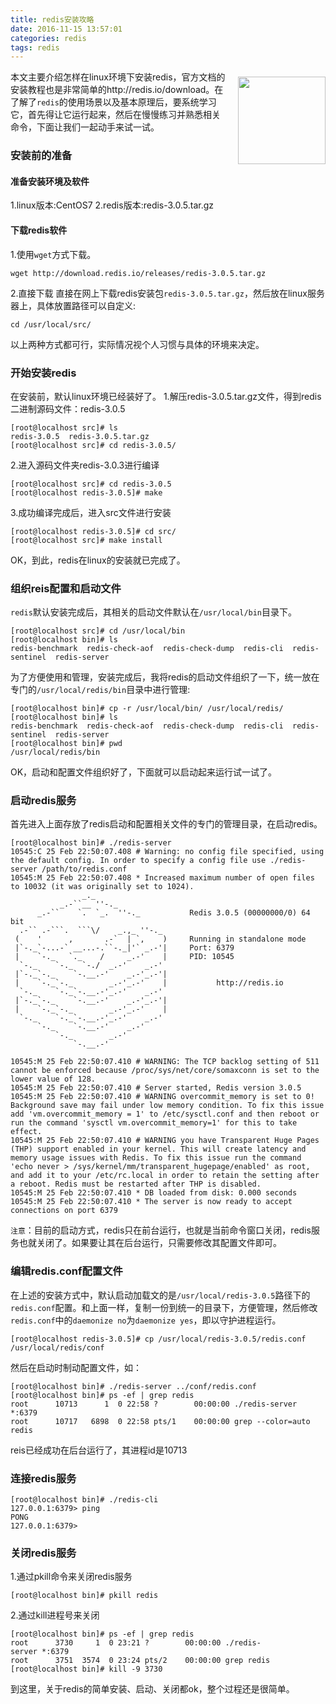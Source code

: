 ```yaml
---
title: redis安装攻略
date: 2016-11-15 13:57:01
categories: redis
tags: redis
---
```


<img src= "http://i1.piimg.com/1949/e5482fcc749bc356.jpg" style="float:right;margin-top:10px;margin-left:15px;height:140px;" />

本文主要介绍怎样在linux环境下安装redis，官方文档的安装教程也是非常简单的http://redis.io/download。在了解了`redis`的使用场景以及基本原理后，要系统学习它，首先得让它运行起来，然后在慢慢练习并熟悉相关命令，下面让我们一起动手来试一试。
<!-- more -->

### 安装前的准备
#### 准备安装环境及软件
1.linux版本:CentOS7
2.redis版本:redis-3.0.5.tar.gz

#### 下载redis软件
1.使用`wget`方式下载。
```
wget http://download.redis.io/releases/redis-3.0.5.tar.gz
```
2.直接下载
直接在网上下载redis安装包`redis-3.0.5.tar.gz`，然后放在linux服务器上，具体放置路径可以自定义:
```
cd /usr/local/src/
```
以上两种方式都可行，实际情况视个人习惯与具体的环境来决定。

### 开始安装redis
在安装前，默认linux环境已经装好了。
1.解压redis-3.0.5.tar.gz文件，得到redis二进制源码文件：redis-3.0.5
```
[root@localhost src]# ls
redis-3.0.5  redis-3.0.5.tar.gz
[root@localhost src]# cd redis-3.0.5/
```

2.进入源码文件夹redis-3.0.3进行编译
```
[root@localhost src]# cd redis-3.0.5
[root@localhost redis-3.0.5]# make
```

3.成功编译完成后，进入src文件进行安装
```
[root@localhost redis-3.0.5]# cd src/
[root@localhost src]# make install
```

OK，到此，redis在linux的安装就已完成了。

### 组织reis配置和启动文件
`redis`默认安装完成后，其相关的启动文件默认在`/usr/local/bin`目录下。
```
[root@localhost src]# cd /usr/local/bin
[root@localhost bin]# ls
redis-benchmark  redis-check-aof  redis-check-dump  redis-cli  redis-sentinel  redis-server
```
为了方便使用和管理，安装完成后，我将redis的启动文件组织了一下，统一放在专门的`/usr/local/redis/bin`目录中进行管理:
```
[root@localhost bin]# cp -r /usr/local/bin/ /usr/local/redis/
[root@localhost bin]# ls
redis-benchmark  redis-check-aof  redis-check-dump  redis-cli  redis-sentinel  redis-server
[root@localhost bin]# pwd
/usr/local/redis/bin
```
OK，启动和配置文件组织好了，下面就可以启动起来运行试一试了。

### 启动redis服务
首先进入上面存放了redis启动和配置相关文件的专门的管理目录，在启动redis。
```
[root@localhost bin]# ./redis-server 
10545:C 25 Feb 22:50:07.408 # Warning: no config file specified, using the default config. In order to specify a config file use ./redis-server /path/to/redis.conf
10545:M 25 Feb 22:50:07.408 * Increased maximum number of open files to 10032 (it was originally set to 1024).
                _._                                                  
           _.-``__ ''-._                                             
      _.-``    `.  `_.  ''-._           Redis 3.0.5 (00000000/0) 64 bit
  .-`` .-```.  ```\/    _.,_ ''-._                                   
 (    '      ,       .-`  | `,    )     Running in standalone mode
 |`-._`-...-` __...-.``-._|'` _.-'|     Port: 6379
 |    `-._   `._    /     _.-'    |     PID: 10545
  `-._    `-._  `-./  _.-'    _.-'                                   
 |`-._`-._    `-.__.-'    _.-'_.-'|                                  
 |    `-._`-._        _.-'_.-'    |           http://redis.io        
  `-._    `-._`-.__.-'_.-'    _.-'                                   
 |`-._`-._    `-.__.-'    _.-'_.-'|                                  
 |    `-._`-._        _.-'_.-'    |                                  
  `-._    `-._`-.__.-'_.-'    _.-'                                   
      `-._    `-.__.-'    _.-'                                       
          `-._        _.-'                                           
              `-.__.-'                                               

10545:M 25 Feb 22:50:07.410 # WARNING: The TCP backlog setting of 511 cannot be enforced because /proc/sys/net/core/somaxconn is set to the lower value of 128.
10545:M 25 Feb 22:50:07.410 # Server started, Redis version 3.0.5
10545:M 25 Feb 22:50:07.410 # WARNING overcommit_memory is set to 0! Background save may fail under low memory condition. To fix this issue add 'vm.overcommit_memory = 1' to /etc/sysctl.conf and then reboot or run the command 'sysctl vm.overcommit_memory=1' for this to take effect.
10545:M 25 Feb 22:50:07.410 # WARNING you have Transparent Huge Pages (THP) support enabled in your kernel. This will create latency and memory usage issues with Redis. To fix this issue run the command 'echo never > /sys/kernel/mm/transparent_hugepage/enabled' as root, and add it to your /etc/rc.local in order to retain the setting after a reboot. Redis must be restarted after THP is disabled.
10545:M 25 Feb 22:50:07.410 * DB loaded from disk: 0.000 seconds
10545:M 25 Feb 22:50:07.410 * The server is now ready to accept connections on port 6379
```

`注意`：目前的启动方式，redis只在前台运行，也就是当前命令窗口关闭，redis服务也就关闭了。如果要让其在后台运行，只需要修改其配置文件即可。

### 编辑redis.conf配置文件
在上述的安装方式中，默认启动加载文的是`/usr/local/redis-3.0.5`路径下的`redis.conf`配置。和上面一样，复制一份到统一的目录下，方便管理，然后修改`redis.conf`中的`daemonize no`为`daemonize yes`，即以守护进程运行。
```
[root@localhost redis-3.0.5]# cp /usr/local/redis-3.0.5/redis.conf /usr/local/redis/conf
```

然后在启动时制动配置文件，如：
```
[root@localhost bin]# ./redis-server ../conf/redis.conf 
[root@localhost bin]# ps -ef | grep redis
root      10713      1  0 22:58 ?        00:00:00 ./redis-server *:6379
root      10717   6898  0 22:58 pts/1    00:00:00 grep --color=auto redis
```
reis已经成功在后台运行了，其进程id是10713

### 连接redis服务
```
[root@localhost bin]# ./redis-cli
127.0.0.1:6379> ping
PONG
127.0.0.1:6379>
```

### 关闭redis服务
1.通过pkill命令来关闭redis服务
```
[root@localhost bin]# pkill redis
```

2.通过kill进程号来关闭
```
[root@localhost bin]# ps -ef | grep redis
root      3730     1  0 23:21 ?        00:00:00 ./redis-server *:6379           
root      3751  3574  0 23:24 pts/2    00:00:00 grep redis
[root@localhost bin]# kill -9 3730
```
到这里，关于redis的简单安装、启动、关闭都ok，整个过程还是很简单。
